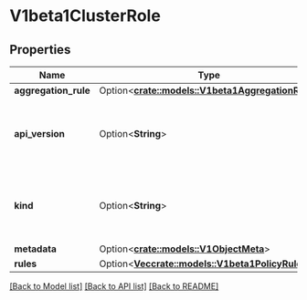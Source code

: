 # V1beta1ClusterRole

## Properties

Name | Type | Description | Notes
------------ | ------------- | ------------- | -------------
**aggregation_rule** | Option<[**crate::models::V1beta1AggregationRule**](v1beta1.AggregationRule.md)> |  | [optional]
**api_version** | Option<**String**> | APIVersion defines the versioned schema of this representation of an object. Servers should convert recognized schemas to the latest internal value, and may reject unrecognized values. More info: https://git.k8s.io/community/contributors/devel/sig-architecture/api-conventions.md#resources | [optional]
**kind** | Option<**String**> | Kind is a string value representing the REST resource this object represents. Servers may infer this from the endpoint the client submits requests to. Cannot be updated. In CamelCase. More info: https://git.k8s.io/community/contributors/devel/sig-architecture/api-conventions.md#types-kinds | [optional]
**metadata** | Option<[**crate::models::V1ObjectMeta**](v1.ObjectMeta.md)> |  | [optional]
**rules** | Option<[**Vec<crate::models::V1beta1PolicyRule>**](v1beta1.PolicyRule.md)> | Rules holds all the PolicyRules for this ClusterRole | [optional]

[[Back to Model list]](../README.md#documentation-for-models) [[Back to API list]](../README.md#documentation-for-api-endpoints) [[Back to README]](../README.md)


